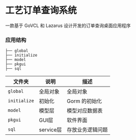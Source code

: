 # 工艺订单查询系统
一款基于 GoVCL 和 Lazarus 设计开发的订单查询桌面应用程序


### 应用结构
```shell
├── global
├── initialize
├── model
├── pkgui
├── sql
```

| 文件夹       | 说明                  | 描述                                |
| ------------ | --------------------- | ----------------------------------- |
| `global`     | 全局对象              | 全局对象                            |
| `initialize` | 初始化                | Gorm 的初始化                   |
| `model`      | 模型层                | 模型对应数据表                      |
| `pkgui`     | GUI层             | 软件界面               |
| `sql`    | service层             | 存放业务逻辑问题                    |
